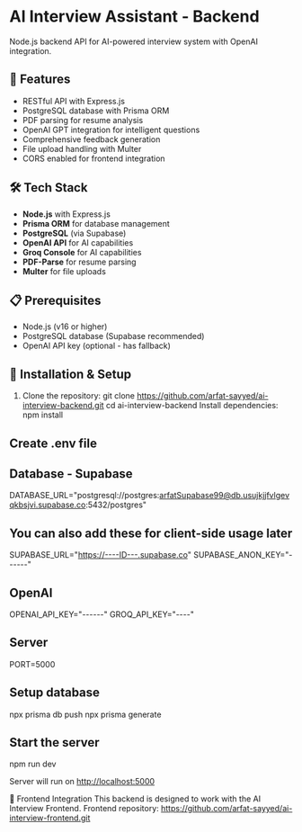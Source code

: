 # AI Interview Assistant - Backend

Node.js backend API for AI-powered interview system with OpenAI integration.

## 🚀 Features

- RESTful API with Express.js
- PostgreSQL database with Prisma ORM
- PDF parsing for resume analysis
- OpenAI GPT integration for intelligent questions
- Comprehensive feedback generation
- File upload handling with Multer
- CORS enabled for frontend integration

## 🛠️ Tech Stack

- **Node.js** with Express.js
- **Prisma ORM** for database management
- **PostgreSQL** (via Supabase)
- **OpenAI API** for AI capabilities
- **Groq Console** for AI capabilities
- **PDF-Parse** for resume parsing
- **Multer** for file uploads

## 📋 Prerequisites

- Node.js (v16 or higher)
- PostgreSQL database (Supabase recommended)
- OpenAI API key (optional - has fallback)

## 🔧 Installation & Setup

1. Clone the repository:
git clone <https://github.com/arfat-sayyed/ai-interview-backend.git>
cd ai-interview-backend
Install dependencies: npm install

## Create .env file

## Database - Supabase

DATABASE_URL="postgresql://postgres:arfatSupabase99@db.usujkjjfvlgevqkbsjvi.supabase.co:5432/postgres"

## You can also add these for client-side usage later

SUPABASE_URL="<https://----ID---.supabase.co>"
SUPABASE_ANON_KEY="------"

## OpenAI

OPENAI_API_KEY="------"
GROQ_API_KEY="----"

## Server

PORT=5000

## Setup database

npx prisma db push
npx prisma generate

## Start the server

npm run dev

Server will run on <http://localhost:5000>

🔗 Frontend Integration
This backend is designed to work with the AI Interview Frontend.
Frontend repository: <https://github.com/arfat-sayyed/ai-interview-frontend.git>
